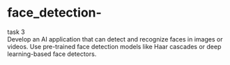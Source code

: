 # face_detection-
task 3  
Develop an AI application that can detect and recognize faces in
images or videos. Use pre-trained face detection models like Haar
cascades or deep learning-based face detectors.
